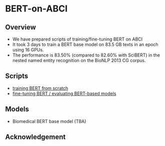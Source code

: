 # BERT-on-ABCI

## Overview

- We have prepared scripts of training/fine-tuning BERT on ABCI
- It took 3 days to train a BERT base model on 83.5 GB texts in an epoch using 16 GPUs. 
- The performance is 83.50% (compared to 82.60% with SciBERT) in the nested named entity recognition on the BioNLP 2013 CG corpus.

## Scripts

- [training BERT from scratch](https://github.com/aistairc/kirt_bert_on_abci)
- [fine-tuning BERT / evaluating BERT-based models](TBA)

## Models

- Biomedical BERT base model (TBA)

## Acknowledgement
